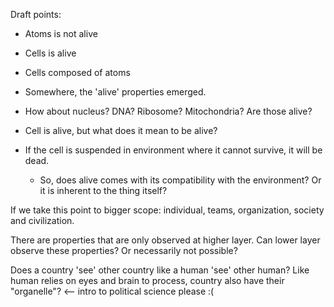 Draft points:
* Atoms is not alive
* Cells is alive
* Cells composed of atoms
* Somewhere, the 'alive' properties emerged.

* How about nucleus? DNA? Ribosome? Mitochondria? Are those alive?

* Cell is alive, but what does it mean to be alive?
* If the cell is suspended in environment where it cannot survive, it will be dead.
  * So, does alive comes with its compatibility with the environment? Or it is inherent to the thing itself?


If we take this point to bigger scope: individual, teams, organization, society and civilization.

There are properties that are only observed at higher layer.
Can lower layer observe these properties? Or necessarily not possible?

Does a country 'see' other country like a human 'see' other human?
Like human relies on eyes and brain to process, country also have their "organelle"? <-- intro to political science please :(
